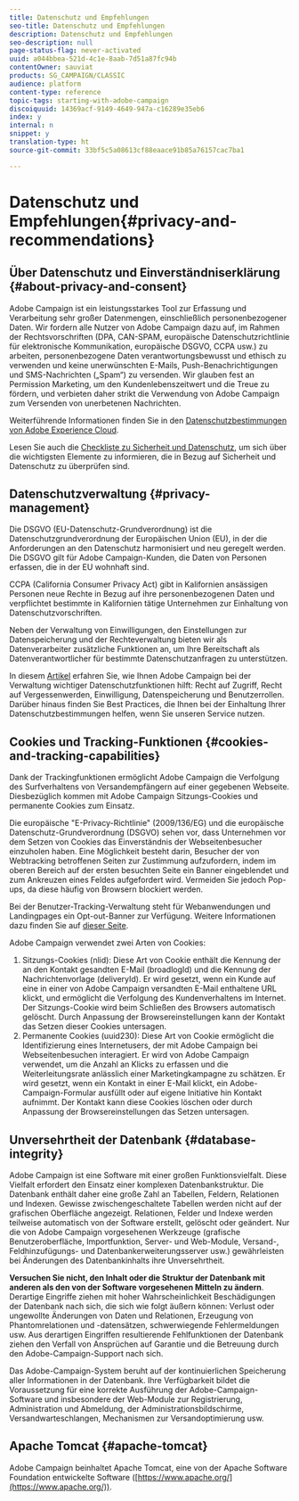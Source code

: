 ```yaml
---
title: Datenschutz und Empfehlungen
seo-title: Datenschutz und Empfehlungen
description: Datenschutz und Empfehlungen
seo-description: null
page-status-flag: never-activated
uuid: a044bbea-521d-4c1e-8aab-7d51a87fc94b
contentOwner: sauviat
products: SG_CAMPAIGN/CLASSIC
audience: platform
content-type: reference
topic-tags: starting-with-adobe-campaign
discoiquuid: 14369acf-9149-4649-947a-c16289e35eb6
index: y
internal: n
snippet: y
translation-type: ht
source-git-commit: 33bf5c5a08613cf88eaace91b85a76157cac7ba1

---
```



# Datenschutz und Empfehlungen{#privacy-and-recommendations}

## Über Datenschutz und Einverständniserklärung {#about-privacy-and-consent}

Adobe Campaign ist ein leistungsstarkes Tool zur Erfassung und Verarbeitung sehr großer Datenmengen, einschließlich personenbezogener Daten. Wir fordern alle Nutzer von Adobe Campaign dazu auf, im Rahmen der Rechtsvorschriften (DPA, CAN-SPAM, europäische Datenschutzrichtlinie für elektronische Kommunikation, europäische DSGVO, CCPA usw.) zu arbeiten, personenbezogene Daten verantwortungsbewusst und ethisch zu verwenden und keine unerwünschten E-Mails, Push-Benachrichtigungen und SMS-Nachrichten („Spam“) zu versenden. Wir glauben fest an Permission Marketing, um den Kundenlebenszeitwert und die Treue zu fördern, und verbieten daher strikt die Verwendung von Adobe Campaign zum Versenden von unerbetenen Nachrichten.

Weiterführende Informationen finden Sie in den [Datenschutzbestimmungen von Adobe Experience Cloud](https://www.adobe.com/de/privacy/marketing-cloud.html).

Lesen Sie auch die [Checkliste zu Sicherheit und Datenschutz](https://docs.campaign.adobe.com/doc/AC/getting_started/DE/security.html), um sich über die wichtigsten Elemente zu informieren, die in Bezug auf Sicherheit und Datenschutz zu überprüfen sind.

## Datenschutzverwaltung {#privacy-management}

Die DSGVO (EU-Datenschutz-Grundverordnung) ist die Datenschutzgrundverordnung der Europäischen Union (EU), in der die Anforderungen an den Datenschutz harmonisiert und neu geregelt werden. Die DSGVO gilt für Adobe Campaign-Kunden, die Daten von Personen erfassen, die in der EU wohnhaft sind.

CCPA (California Consumer Privacy Act) gibt in Kalifornien ansässigen Personen neue Rechte in Bezug auf ihre personenbezogenen Daten und verpflichtet bestimmte in Kalifornien tätige Unternehmen zur Einhaltung von Datenschutzvorschriften.

Neben der Verwaltung von Einwilligungen, den Einstellungen zur Datenspeicherung und der Rechteverwaltung bieten wir als Datenverarbeiter zusätzliche Funktionen an, um Ihre Bereitschaft als Datenverantwortlicher für bestimmte Datenschutzanfragen zu unterstützen.

In diesem [Artikel](https://helpx.adobe.com/de/campaign/kb/acc-privacy.html) erfahren Sie, wie Ihnen Adobe Campaign bei der Verwaltung wichtiger Datenschutzfunktionen hilft: Recht auf Zugriff, Recht auf Vergessenwerden, Einwilligung, Datenspeicherung und Benutzerrollen. Darüber hinaus finden Sie Best Practices, die Ihnen bei der Einhaltung Ihrer Datenschutzbestimmungen helfen, wenn Sie unseren Service nutzen.

## Cookies und Tracking-Funktionen {#cookies-and-tracking-capabilities}

Dank der Trackingfunktionen ermöglicht Adobe Campaign die Verfolgung des Surfverhaltens von Versandempfängern auf einer gegebenen Webseite. Diesbezüglich kommen mit Adobe Campaign Sitzungs-Cookies und permanente Cookies zum Einsatz.

Die europäische &quot;E-Privacy-Richtlinie&quot; (2009/136/EG) und die europäische Datenschutz-Grundverordnung (DSGVO) sehen vor, dass Unternehmen vor dem Setzen von Cookies das Einverständnis der Webseitenbesucher einzuholen haben. Eine Möglichkeit besteht darin, Besucher der von Webtracking betroffenen Seiten zur Zustimmung aufzufordern, indem im oberen Bereich auf der ersten besuchten Seite ein Banner eingeblendet und zum Ankreuzen eines Feldes aufgefordert wird. Vermeiden Sie jedoch Pop-ups, da diese häufig von Browsern blockiert werden.

Bei der Benutzer-Tracking-Verwaltung steht für Webanwendungen und Landingpages ein Opt-out-Banner zur Verfügung. Weitere Informationen dazu finden Sie auf [dieser Seite](../../web/using/web-application-tracking-opt-out.md).

Adobe Campaign verwendet zwei Arten von Cookies:

1. Sitzungs-Cookies (nlid): Diese Art von Cookie enthält die Kennung der an den Kontakt gesandten E-Mail (broadlogId) und die Kennung der Nachrichtenvorlage (deliveryId). Er wird gesetzt, wenn ein Kunde auf eine in einer von Adobe Campaign versandten E-Mail enthaltene URL klickt, und ermöglicht die Verfolgung des Kundenverhaltens im Internet. Der Sitzungs-Cookie wird beim Schließen des Browsers automatisch gelöscht. Durch Anpassung der Browsereinstellungen kann der Kontakt das Setzen dieser Cookies untersagen.
1. Permanente Cookies (uuid230): Diese Art von Cookie ermöglicht die Identifizierung eines Internetusers, der mit Adobe Campaign bei Webseitenbesuchen interagiert. Er wird von Adobe Campaign verwendet, um die Anzahl an Klicks zu erfassen und die Weiterleitungsrate anlässlich einer Marketingkampagne zu schätzen. Er wird gesetzt, wenn ein Kontakt in einer E-Mail klickt, ein Adobe-Campaign-Formular ausfüllt oder auf eigene Initiative hin Kontakt aufnimmt. Der Kontakt kann diese Cookies löschen oder durch Anpassung der Browsereinstellungen das Setzen untersagen.

## Unversehrtheit der Datenbank {#database-integrity}

Adobe Campaign ist eine Software mit einer großen Funktionsvielfalt. Diese Vielfalt erfordert den Einsatz einer komplexen Datenbankstruktur. Die Datenbank enthält daher eine große Zahl an Tabellen, Feldern, Relationen und Indexen. Gewisse zwischengeschaltete Tabellen werden nicht auf der grafischen Oberfläche angezeigt. Relationen, Felder und Indexe werden teilweise automatisch von der Software erstellt, gelöscht oder geändert. Nur die von Adobe Campaign vorgesehenen Werkzeuge (grafische Benutzeroberfläche, Importfunktion, Server- und Web-Module, Versand-, Feldhinzufügungs- und Datenbankerweiterungsserver usw.) gewährleisten bei Änderungen des Datenbankinhalts ihre Unversehrtheit.

**Versuchen Sie nicht, den Inhalt oder die Struktur der Datenbank mit anderen als den von der Software vorgesehenen Mitteln zu ändern**. Derartige Eingriffe ziehen mit hoher Wahrscheinlichkeit Beschädigungen der Datenbank nach sich, die sich wie folgt äußern können: Verlust oder ungewollte Änderungen von Daten und Relationen, Erzeugung von Phantomrelationen und -datensätzen, schwerwiegende Fehlermeldungen usw. Aus derartigen Eingriffen resultierende Fehlfunktionen der Datenbank ziehen den Verfall von Ansprüchen auf Garantie und die Betreuung durch den Adobe-Campaign-Support nach sich.

Das Adobe-Campaign-System beruht auf der kontinuierlichen Speicherung aller Informationen in der Datenbank. Ihre Verfügbarkeit bildet die Voraussetzung für eine korrekte Ausführung der Adobe-Campaign-Software und insbesondere der Web-Module zur Registrierung, Administration und Abmeldung, der Administrationsbildschirme, Versandwarteschlangen, Mechanismen zur Versandoptimierung usw.

## Apache Tomcat {#apache-tomcat}

Adobe Campaign beinhaltet Apache Tomcat, eine von der Apache Software Foundation entwickelte Software ([https://www.apache.org/](https://www.apache.org/)).

